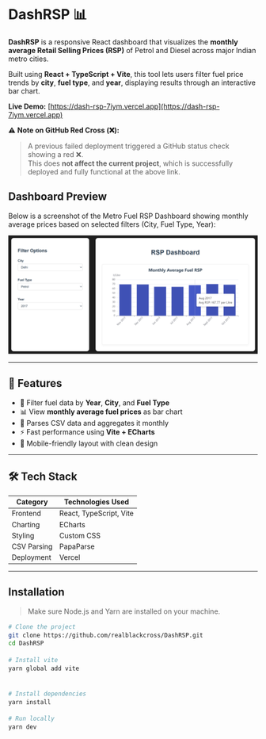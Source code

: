 # DashRSP 📊

**DashRSP** is a responsive React dashboard that visualizes the **monthly average Retail Selling Prices (RSP)** of Petrol and Diesel across major Indian metro cities.

Built using **React + TypeScript + Vite**, this tool lets users filter fuel price trends by **city**, **fuel type**, and **year**, displaying results through an interactive bar chart.

**Live Demo:** [https://dash-rsp-7iym.vercel.app](https://dash-rsp-7iym.vercel.app)

⚠️ **Note on GitHub Red Cross (❌):**  
> A previous failed deployment triggered a GitHub status check showing a red ❌.  
> This does **not affect the current project**, which is successfully deployed and fully functional at the above link.

## Dashboard Preview

Below is a screenshot of the Metro Fuel RSP Dashboard showing monthly average prices based on selected filters (City, Fuel Type, Year):

![Dashboard Screenshot](https://github.com/realblackcross/DashRSP/blob/main/screenshots/dashboard-view.png?raw=true)


---

## 🚀 Features

- 📆 Filter fuel data by **Year**, **City**, and **Fuel Type**
- 📊 View **monthly average fuel prices** as bar chart
- 📂 Parses CSV data and aggregates it monthly
- ⚡ Fast performance using **Vite + ECharts**
- 📱 Mobile-friendly layout with clean design

---

## 🛠 Tech Stack

| Category      | Technologies Used              |
|---------------|--------------------------------|
| Frontend      | React, TypeScript, Vite        |
| Charting      | ECharts                        |
| Styling       | Custom CSS                     |
| CSV Parsing   | PapaParse                      |
| Deployment    | Vercel                         |

---

## Installation

> Make sure Node.js and Yarn are installed on your machine.


```bash
# Clone the project
git clone https://github.com/realblackcross/DashRSP.git
cd DashRSP

# Install vite
yarn global add vite


# Install dependencies
yarn install

# Run locally
yarn dev 

